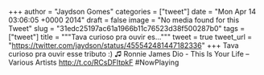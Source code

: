 
+++
author = "Jaydson Gomes"
categories = ["tweet"]
date = "Mon Apr 14 03:06:05 +0000 2014"
draft = false
image = "No media found for this Tweet"
slug = "31edc25197ac61a1966b11c76523d38f500287b0"
tags = ["tweet"]
title = """Tava curioso pra ouvir es..."""
tweet = true
tweet_url = "https://twitter.com/jaydson/status/455542481447182336"
+++
Tava curioso pra ouvir esse tributo :) ♫ Ronnie James Dio - This Is Your Life – Various Artists http://t.co/RCsDFltpkF #NowPlaying
